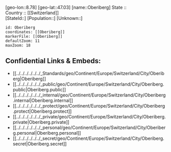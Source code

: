 ﻿---
location: [47.03,8.78] 
mapzoom: [7,12] 
mapmarker: city 
type: City
tags:
- geo/City


SpocWebEntityId: 33033
isDeleted: false
confidential: public

---
[geo-lon::8.78] 
[geo-lat::47.03] 
[name::Oberiberg] 
State ::  
Country :: [[Switzerland]]  
[StateId::] 
[Population::] 
[Unknown::] 


```leaflet
id: Oberiberg
coordinates: [[Oberiberg]] 
markerFile: [[Oberiberg]] 
defaultZoom: 11 
maxZoom: 18
```


## Confidential Links & Embeds: 
- [[../../../../../../_Standards/geo/Continent/Europe/Switzerland/City/Oberiberg|Oberiberg]] 
- [[../../../../../../_public/geo/Continent/Europe/Switzerland/City/Oberiberg.public|Oberiberg.public]] 
- [[../../../../../../_internal/geo/Continent/Europe/Switzerland/City/Oberiberg.internal|Oberiberg.internal]] 
- [[../../../../../../_protect/geo/Continent/Europe/Switzerland/City/Oberiberg.protect|Oberiberg.protect]] 
- [[../../../../../../_private/geo/Continent/Europe/Switzerland/City/Oberiberg.private|Oberiberg.private]] 
- [[../../../../../../_personal/geo/Continent/Europe/Switzerland/City/Oberiberg.personal|Oberiberg.personal]] 
- [[../../../../../../_secret/geo/Continent/Europe/Switzerland/City/Oberiberg.secret|Oberiberg.secret]] 
